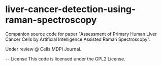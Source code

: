 # liver-cancer-detection-using-raman-spectroscopy

Companion source code for paper "Assessment of Primary Human Liver Cancer Cells by Artificial
Intelligence Assisted Raman Spectroscopy".

Under review @ Cells MDPI Journal.

-- 
License
This code is licensed under the GPL2 License.
